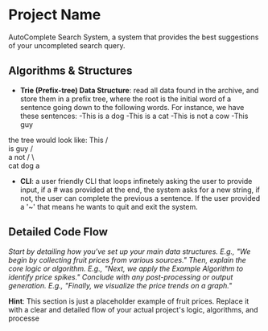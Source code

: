 # Project Name

AutoComplete Search System, a system that provides the best suggestions of your uncompleted search query.

## Algorithms & Structures

- **Trie (Prefix-tree) Data Structure**: read all data found in the archive, and store them in a prefix tree, where the root is the initial word of a sentence going down to the following words. For instance, we have these sentences:
-This is a dog
-This is a cat
-This is not a cow
-This guy

the tree would look like:
                This 
                /  \
              is   guy
             / \
            a   not
           / \    \
        cat  dog   a

- **CLI**: a user friendly CLI that loops infinetely asking the user to provide input, if a # was provided at the end, the system asks for a new string, if not, the user can complete the previous a sentence. If the user provided a '~' that means he wants to quit and exit the system.




## Detailed Code Flow

*Start by detailing how you've set up your main data structures. E.g., "We begin by collecting fruit prices from various sources." Then, explain the core logic or algorithm. E.g., "Next, we apply the Example Algorithm to identify price spikes." Conclude with any post-processing or output generation. E.g., "Finally, we visualize the price trends on a graph."*

**Hint**: This section is just a placeholder example of fruit prices. Replace it with a clear and detailed flow of your actual project's logic, algorithms, and processe
